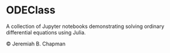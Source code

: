# ODEClass

A collection of Jupyter notebooks demonstrating solving
ordinary differential equations using Julia.

&copy; Jeremiah B. Chapman
